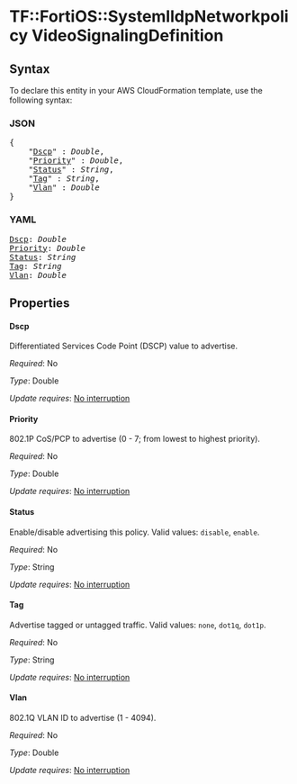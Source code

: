 # TF::FortiOS::SystemlldpNetworkpolicy VideoSignalingDefinition

## Syntax

To declare this entity in your AWS CloudFormation template, use the following syntax:

### JSON

<pre>
{
    "<a href="#dscp" title="Dscp">Dscp</a>" : <i>Double</i>,
    "<a href="#priority" title="Priority">Priority</a>" : <i>Double</i>,
    "<a href="#status" title="Status">Status</a>" : <i>String</i>,
    "<a href="#tag" title="Tag">Tag</a>" : <i>String</i>,
    "<a href="#vlan" title="Vlan">Vlan</a>" : <i>Double</i>
}
</pre>

### YAML

<pre>
<a href="#dscp" title="Dscp">Dscp</a>: <i>Double</i>
<a href="#priority" title="Priority">Priority</a>: <i>Double</i>
<a href="#status" title="Status">Status</a>: <i>String</i>
<a href="#tag" title="Tag">Tag</a>: <i>String</i>
<a href="#vlan" title="Vlan">Vlan</a>: <i>Double</i>
</pre>

## Properties

#### Dscp

Differentiated Services Code Point (DSCP) value to advertise.

_Required_: No

_Type_: Double

_Update requires_: [No interruption](https://docs.aws.amazon.com/AWSCloudFormation/latest/UserGuide/using-cfn-updating-stacks-update-behaviors.html#update-no-interrupt)

#### Priority

802.1P CoS/PCP to advertise (0 - 7; from lowest to highest priority).

_Required_: No

_Type_: Double

_Update requires_: [No interruption](https://docs.aws.amazon.com/AWSCloudFormation/latest/UserGuide/using-cfn-updating-stacks-update-behaviors.html#update-no-interrupt)

#### Status

Enable/disable advertising this policy. Valid values: `disable`, `enable`.

_Required_: No

_Type_: String

_Update requires_: [No interruption](https://docs.aws.amazon.com/AWSCloudFormation/latest/UserGuide/using-cfn-updating-stacks-update-behaviors.html#update-no-interrupt)

#### Tag

Advertise tagged or untagged traffic. Valid values: `none`, `dot1q`, `dot1p`.

_Required_: No

_Type_: String

_Update requires_: [No interruption](https://docs.aws.amazon.com/AWSCloudFormation/latest/UserGuide/using-cfn-updating-stacks-update-behaviors.html#update-no-interrupt)

#### Vlan

802.1Q VLAN ID to advertise (1 - 4094).

_Required_: No

_Type_: Double

_Update requires_: [No interruption](https://docs.aws.amazon.com/AWSCloudFormation/latest/UserGuide/using-cfn-updating-stacks-update-behaviors.html#update-no-interrupt)

